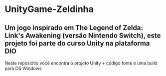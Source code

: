 # UnityGame-Zeldinha

## Um jogo inspirado em The Legend of Zelda: Link's Awakening (versão Nintendo Switch), este projeto foi parte do curso Unity na plataforma DIO

Neste reposiótio você encontra o projeto Unity + código fonte e uma build para OS Windows

